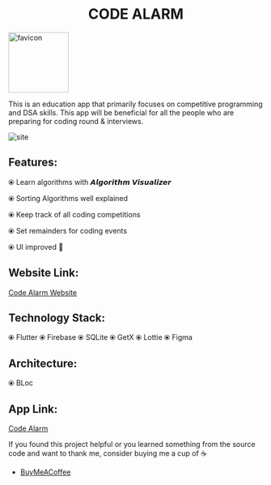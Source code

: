 
<h1 align="center">CODE ALARM</h1>

<img width="119" alt="favicon" src="https://user-images.githubusercontent.com/53686487/119261520-6ae97b00-bbf5-11eb-854d-4ee9bcfaa93d.png">

This is an education app that primarily focuses on competitive programming and DSA skills. This app will be beneficial for all the people who are preparing for coding round & interviews.

![site](https://user-images.githubusercontent.com/53686487/119262478-02040200-bbf9-11eb-9cdb-6330f8276c12.png)


## Features:
⦿ Learn algorithms with 𝘼𝙡𝙜𝙤𝙧𝙞𝙩𝙝𝙢 𝙑𝙞𝙨𝙪𝙖𝙡𝙞𝙯𝙚𝙧

⦿ Sorting Algorithms well explained

⦿ Keep track of all coding competitions

⦿ Set remainders for coding events

⦿ UI improved 🌟

## Website Link:
<a href="https://piyushn28.github.io/Code-Alarm/#/" rel="nofollow">Code Alarm Website</a>

## Technology Stack:
⦿ Flutter
⦿ Firebase
⦿ SQLite
⦿ GetX
⦿ Lottie
⦿ Figma

## Architecture:
⦿ BLoc

## App Link:
<a href="https://play.google.com/store/apps/details?id=com.pixamentory.codealarm" rel="nofollow">Code Alarm</a>

<p>If you found this project helpful or you learned something from the source code and want to thank me, consider buying me a cup of <g-emoji class="g-emoji" alias="coffee" fallback-src="https://github.githubassets.com/images/icons/emoji/unicode/2615.png">☕</g-emoji></p>
<ul>
<li><a href="https://www.buymeacoffee.com/piyushnirala28" rel="nofollow">BuyMeACoffee</a></li>
</ul>


